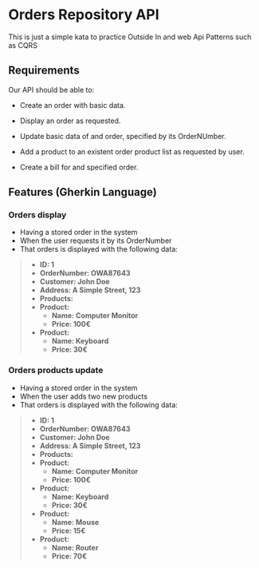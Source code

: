 # Orders Repository API
This is just a simple kata to practice Outside In and web Api Patterns such as CQRS

## Requirements
Our API should be able to:
* Create an order with basic data.
* Display an order as requested.

* Update basic data of and order, specified by its OrderNUmber.
* Add a product to an existent order product list as requested by user.
* Create a bill for and specified order.

## Features (Gherkin Language)
### Orders display
- Having a stored order in the system
- When the user requests it by its OrderNumber
- That orders is displayed with the following data:
>- **ID: 1**
>- **OrderNumber: OWA87643**
>- **Customer: John Doe**
>- **Address: A Simple Street, 123**
>- **Products:**
>  - **Product:**
>    - **Name: Computer Monitor**
>    - **Price: 100€**
>  - **Product:**
>    - **Name: Keyboard** 
>    - **Price: 30€**


### Orders products update
- Having a stored order in the system
- When the user adds two new products
- That orders is displayed with the following data:
>- **ID: 1**
>- **OrderNumber: OWA87643**
>- **Customer: John Doe**
>- **Address: A Simple Street, 123**
>- **Products:**
>  - **Product:**
>    - **Name: Computer Monitor**
>    - **Price: 100€**
>  - **Product:**
>    - **Name: Keyboard** 
>    - **Price: 30€**
>  - **Product:**
>    - **Name: Mouse**
>    - **Price: 15€**
>  - **Product:**
>    - **Name: Router** 
>    - **Price: 70€**
